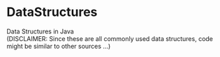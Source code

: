 # DataStructures
Data Structures in Java\
(DISCLAIMER: Since these are all commonly used data structures, code might be similar to other sources ...)
